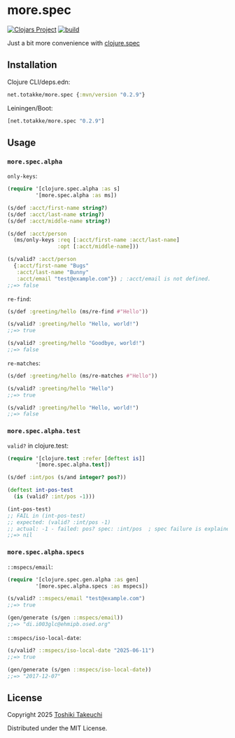 # more.spec

[![Clojars Project](https://img.shields.io/clojars/v/net.totakke/more.spec.svg)](https://clojars.org/net.totakke/more.spec)
[![build](https://github.com/totakke/more.spec/actions/workflows/build.yml/badge.svg)](https://github.com/totakke/more.spec/actions/workflows/build.yml)

Just a bit more convenience with [clojure.spec](https://clojure.org/about/spec)

## Installation

Clojure CLI/deps.edn:

```clojure
net.totakke/more.spec {:mvn/version "0.2.9"}
```

Leiningen/Boot:

```clojure
[net.totakke/more.spec "0.2.9"]
```

## Usage

### `more.spec.alpha`

`only-keys`:

```clojure
(require '[clojure.spec.alpha :as s]
         '[more.spec.alpha :as ms])

(s/def :acct/first-name string?)
(s/def :acct/last-name string?)
(s/def :acct/middle-name string?)

(s/def :acct/person
  (ms/only-keys :req [:acct/first-name :acct/last-name]
                :opt [:acct/middle-name]))

(s/valid? :acct/person
  {:acct/first-name "Bugs"
   :acct/last-name "Bunny"
   :acct/email "test@example.com"}) ; :acct/email is not defined.
;;=> false
```

`re-find`:

```clojure
(s/def :greeting/hello (ms/re-find #"Hello"))

(s/valid? :greeting/hello "Hello, world!")
;;=> true

(s/valid? :greeting/hello "Goodbye, world!")
;;=> false
```

`re-matches`:

```clojure
(s/def :greeting/hello (ms/re-matches #"Hello"))

(s/valid? :greeting/hello "Hello")
;;=> true

(s/valid? :greeting/hello "Hello, world!")
;;=> false
```

### `more.spec.alpha.test`

`valid?` in clojure.test:

```clojure
(require '[clojure.test :refer [deftest is]]
         '[more.spec.alpha.test])

(s/def :int/pos (s/and integer? pos?))

(deftest int-pos-test
  (is (valid? :int/pos -1)))

(int-pos-test)
;; FAIL in (int-pos-test)
;; expected: (valid? :int/pos -1)
;; actual: -1 - failed: pos? spec: :int/pos  ; spec failure is explained.
;;=> nil
```

### `more.spec.alpha.specs`

`::mspecs/email`:

```clojure
(require '[clojure.spec.gen.alpha :as gen]
         '[more.spec.alpha.specs :as mspecs])

(s/valid? ::mspecs/email "test@example.com")
;;=> true

(gen/generate (s/gen ::mspecs/email))
;;=> "di.i003glc@ehmipb.osed.org"
```

`::mspecs/iso-local-date`:

```clojure
(s/valid? ::mspecs/iso-local-date "2025-06-11")
;;=> true

(gen/generate (s/gen ::mspecs/iso-local-date))
;;=> "2017-12-07"
```

## License

Copyright 2025 [Toshiki Takeuchi](https://totakke.net/)

Distributed under the MIT License.
